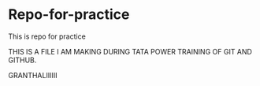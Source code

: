 # Repo-for-practice
This is repo for practice 

THIS IS A FILE I AM MAKING DURING TATA POWER TRAINING OF GIT AND GITHUB.




GRANTHALIIIIII
